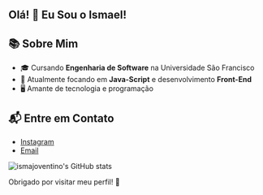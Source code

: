 ## Olá! 👋 Eu Sou o Ismael!
## 📚 Sobre Mim
- 🎓 Cursando **Engenharia de Software** na Universidade São Francisco
- 🌱 Atualmente focando em **Java-Script** e desenvolvimento **Front-End**
- 🖥️ Amante de tecnologia e programação
  
## 📬 Entre em Contato
- [Instagram](https://www.instagram.com/ismajovi/)
- [Email](mailto:ismael.joventino@mail.usf.edu.br)

![ismajoventino's GitHub stats](https://github-readme-stats.vercel.app/api?username=ismajoventino&show_icons=true&theme=tokyonight)

Obrigado por visitar meu perfil! 🌟
